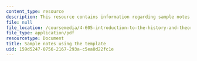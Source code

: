 ```yaml
---
content_type: resource
description: This resource contains information regarding sample notes using the template.
file: null
file_location: /coursemedia/4-605-introduction-to-the-history-and-theory-of-architecture-spring-2012/159d524707562167293ac5ea0d22fc1e_MIT4_605S12_lec_note_sampl.pdf
file_type: application/pdf
resourcetype: Document
title: Sample notes using the template
uid: 159d5247-0756-2167-293a-c5ea0d22fc1e
---
```

